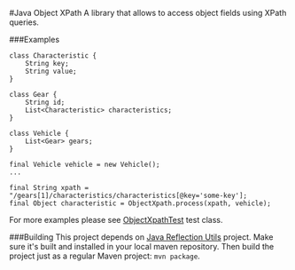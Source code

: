 #Java Object XPath
A library that allows to access object fields using XPath queries.

###Examples
```
class Characteristic {
    String key;
    String value;
}

class Gear {
    String id;
    List<Characteristic> characteristics;
}

class Vehicle {
    List<Gear> gears;
}

final Vehicle vehicle = new Vehicle();
...

final String xpath = "/gears[1]/characteristics/characteristics[@key='some-key'];
final Object characteristic = ObjectXpath.process(xpath, vehicle); 
```

For more examples please see [ObjectXpathTest](https://github.com/rmkol/java-object-xpath/blob/master/src/test/java/rk/tools/objectxpath/ObjectXpathTest.java) test class.

###Building
This project depends on [Java Reflection Utils](https://github.com/rmkol/java-reflection-utils) project.
Make sure it's built and installed in your local maven repository.
Then build the project just as a regular Maven project: ```mvn package```.